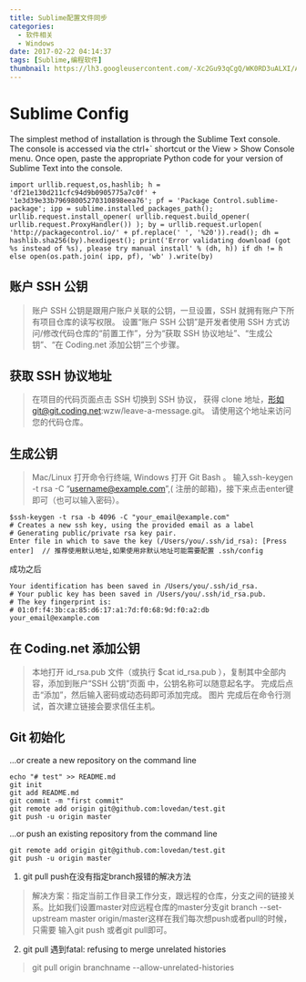 ```yaml
---
title: Sublime配置文件同步
categories:
  - 软件相关
  - Windows
date: 2017-02-22 04:14:37
tags: [Sublime,编程软件]
thumbnail: https://lh3.googleusercontent.com/-Xc2Gu93qCgQ/WK0RD3uALXI/AAAAAAAABrc/gjwwbrMYRlE/s0/2017-02-22_13-18-23.png
---
```

<!--excerpt-->

# Sublime Config

The simplest method of installation is through the Sublime Text console. The console is accessed via the ctrl+` shortcut or the View > Show Console menu. Once open, paste the appropriate Python code for your version of Sublime Text into the console.

```
import urllib.request,os,hashlib; h = 'df21e130d211cfc94d9b0905775a7c0f' + '1e3d39e33b79698005270310898eea76'; pf = 'Package Control.sublime-package'; ipp = sublime.installed_packages_path(); urllib.request.install_opener( urllib.request.build_opener( urllib.request.ProxyHandler()) ); by = urllib.request.urlopen( 'http://packagecontrol.io/' + pf.replace(' ', '%20')).read(); dh = hashlib.sha256(by).hexdigest(); print('Error validating download (got %s instead of %s), please try manual install' % (dh, h)) if dh != h else open(os.path.join( ipp, pf), 'wb' ).write(by)
```

## 账户 SSH 公钥
> 账户 SSH 公钥是跟用户账户关联的公钥，一旦设置，SSH 就拥有账户下所有项目仓库的读写权限。 设置“账户 SSH 公钥”是开发者使用 SSH 方式访问/修改代码仓库的“前置工作”，分为“获取 SSH 协议地址”、“生成公钥”、“在 Coding.net 添加公钥”三个步骤。

## 获取 SSH 协议地址
>在项目的代码页面点击 SSH 切换到 SSH 协议， 获得 clone 地址，形如git@git.coding.net:wzw/leave-a-message.git。 请使用这个地址来访问您的代码仓库。

## 生成公钥
> Mac/Linux 打开命令行终端, Windows 打开 Git Bash 。 输入ssh-keygen -t rsa -C “username@example.com”,( 注册的邮箱)，接下来点击enter键即可（也可以输入密码）。

```
$ssh-keygen -t rsa -b 4096 -C "your_email@example.com"
# Creates a new ssh key, using the provided email as a label
# Generating public/private rsa key pair.
Enter file in which to save the key (/Users/you/.ssh/id_rsa): [Press enter]  // 推荐使用默认地址,如果使用非默认地址可能需要配置 .ssh/config
```

成功之后

```
Your identification has been saved in /Users/you/.ssh/id_rsa.
# Your public key has been saved in /Users/you/.ssh/id_rsa.pub.
# The key fingerprint is:
# 01:0f:f4:3b:ca:85:d6:17:a1:7d:f0:68:9d:f0:a2:db your_email@example.com
```

## 在 Coding.net 添加公钥
>本地打开 id_rsa.pub 文件（或执行 $cat id_rsa.pub ），复制其中全部内容，添加到账户“SSH 公钥”页面 中，公钥名称可以随意起名字。
完成后点击“添加”，然后输入密码或动态码即可添加完成。 图片
完成后在命令行测试，首次建立链接会要求信任主机。

## Git 初始化

…or create a new repository on the command line
```
echo "# test" >> README.md
git init
git add README.md
git commit -m "first commit"
git remote add origin git@github.com:lovedan/test.git
git push -u origin master
```
…or push an existing repository from the command line
```
git remote add origin git@github.com:lovedan/test.git
git push -u origin master
```

1. git pull push在没有指定branch报错的解决方法
> 解决方案：指定当前工作目录工作分支，跟远程的仓库，分支之间的链接关系。比如我们设置master对应远程仓库的master分支git branch --set-upstream master origin/master这样在我们每次想push或者pull的时候，只需要 输入git push 或者git pull即可。

2. git pull 遇到fatal: refusing to merge unrelated histories
> git pull origin branchname --allow-unrelated-histories